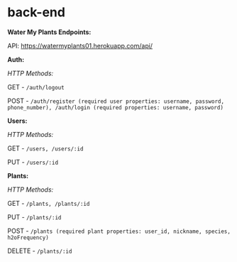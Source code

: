 # back-end
**Water My Plants Endpoints:**

API: https://watermyplants01.herokuapp.com/api/

**Auth:**

*HTTP Methods:*

GET - `/auth/logout`

POST - `/auth/register (required user properties: username, password, phone_number), /auth/login (required properties: username, password)`

**Users:**

*HTTP Methods:*

GET - `/users, /users/:id`

PUT - `/users/:id`

**Plants:**

*HTTP Methods:*

GET - `/plants, /plants/:id`

PUT - `/plants/:id`

POST - `/plants (required plant properties: user_id, nickname, species, h2oFrequency)`

DELETE - `/plants/:id`
